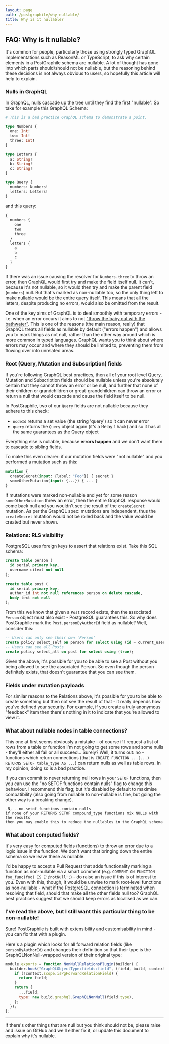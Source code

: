 ```yaml
---
layout: page
path: /postgraphile/why-nullable/
title: Why is it nullable?
---
```


## FAQ: Why is it nullable?

It's common for people, particularly those using strongly typed GraphQL
implementations such as ReasonML or TypeScript, to ask why certain elements in
a PostGraphile schema are nullable. A lot of thought has gone into which parts
should/should not be nullable, but the reasoning behind these decisions is not
always obvious to users, so hopefully this article will help to explain.

### Nulls in GraphQL

In GraphQL, nulls cascade up the tree until they find the first "nullable". So
take for example this GraphQL Schema:

```graphql
# This is a bad practice GraphQL schema to demonstrate a point.

type Numbers {
  one: Int!
  two: Int!
  three: Int!
}

type Letters {
  a: String!
  b: String!
  c: String!
}

type Query {
  numbers: Numbers!
  letters: Letters!
}
```

and this query:

```graphql
{
  numbers {
    one
    two
    three
  }
  letters {
    a
    b
    c
  }
}
```

If there was an issue causing the resolver for `Numbers.three` to throw an
error, then GraphQL would first try and make the field itself null. It can't,
because it's not nullable, so it would then try and make the parent field
(`numbers`) null. But that's marked as non-nullable too, so the only thing left
to make nullable would be the entire query itself. This means that all the
letters, despite producing no errors, would also be omitted from the result.

One of the key aims of GraphQL is to deal smoothly with temporary errors - i.e.
when an error occurs it aims to not ["throw the baby out with the
bathwater"](https://en.wikipedia.org/wiki/Don%27t_throw_the_baby_out_with_the_bathwater).
This is one of the reasons (the main reason, really) that GraphQL treats all
fields as nullable by default ("errors happen") and allows you to mark things
as not null, rather than the other way around which is more common in typed
languages. GraphQL wants you to think about where errors may occur and where
they should be limited to, preventing them from flowing over into unrelated
areas.

### Root (Query, Mutation and Subscription) fields

If you're following GraphQL best practices, then all of your root level Query,
Mutation and Subscription fields should be nullable unless you're absolutely
certain that they cannot throw an error or be null, and further that none of
their children or grandchildren or great-grandchildren can throw an error or
return a null that would cascade and cause the field itself to be null.

In PostGraphile, two of our `Query` fields are not nullable because they adhere
to this check:

- `nodeId` returns a set value (the string 'query') so it can never
  error
- `query` returns the `Query` object again (it's a Relay 1 hack) and so it has
  all the same guarantees as the Query object

Everything else is nullable, because **errors happen** and we don't want them
to cascade to sibling fields.

To make this even clearer: if our mutation fields were "not nullable" and you
performed a mutation such as this:

```graphql
mutation {
  createSecret(input: {label: "Foo"}) { secret }
  someOtherMutation(input: {...}) { ... }
}
```

If mutations were marked non-nullable and yet for some reason
`someOtherMutation` threw an error, then the entire GraphQL response would come
back null and you wouldn't see the result of the `createSecret` mutation. As
per the GraphQL spec: mutations are independent, thus the `createSecret`
mutation would not be rolled back and the value would be created but never shown.

### Relations: RLS visibility

PostgreSQL uses foreign keys to assert that relations exist. Take this SQL schema:

```sql
create table person (
  id serial primary key,
  username citext not null
);

create table post (
  id serial primary key,
  author_id int not null references person on delete cascade,
  body text not null
);
```

From this we know that given a `Post` record exists, then the associated
`Person` object must also exist - PostgreSQL guarantees this. So why does
PostGraphile mark the `Post.personByAuthorId` field as nullable? Well, consider this:

```sql
-- Users can only see their own 'Person'
create policy select_self on person for select using (id = current_user_id());
-- Users can see all Posts
create policy select_all on post for select using (true);
```

Given the above, it's possible for you to be able to see a Post without you being
allowed to see the associated Person. So even though the person definitely exists,
that doesn't guarantee that you can see them.

### Fields under mutation payloads

For similar reasons to the Relations above, it's possible for you to be able to
create something but then not see the result of that - it really depends how
you've defined your security. For example, if you create a truly anonymous
"feedback" item then there's nothing in it to indicate that you're allowed to
view it.

### What about nullable nodes in table connections?

This one at first seems obviously a mistake - of course if I request a list of
rows from a table or function I'm not going to get some rows and some nulls -
they'll either all fail or all succeed... Surely? Well, it turns out: no -
functions which return connections (that is
`CREATE FUNCTION ...(...) RETURNS SETOF table_type AS ...`) can return nulls as
well as table rows. In my opinion, doing so is a bad practice.

If you can commit to never returning null rows in your `SETOF` functions, then
you can use the "no SETOF functions contain nulls" flag to change this
behaviour. I recommend this flag; but it's disabled by default to maximise
compatibility (also going from nullable to non-nullable is fine, but going the
other way is a breaking change).

    -N, --no-setof-functions-contain-nulls
    if none of your RETURNS SETOF compound_type functions mix NULLs with the results
    then you may enable this to reduce the nullables in the GraphQL schema

### What about computed fields?

It's very easy for computed fields (functions) to throw an error due to a logic
issue in the function. We don't want that bringing down the entire schema so
we leave these as nullable.

I'd be happy to accept a Pull Request that adds functionality marking a
function as non-nullable via a smart comment (e.g.
`COMMENT ON FUNCTION foo_func(foo) IS E'@notNull';`) - do raise an issue if
this is of interest to you. Even with this, though, it would be unwise to mark
root-level functions as non-nullable - what if the PostgreSQL connection is
terminated when resolving that field, should that make all the other fields
null too? GraphQL best practices suggest that we should keep errors as
localised as we can.

### I've read the above, but I still want this particular thing to be non-nullable!

Sure! PostGraphile is built with extensibility and customisability in mind - you
can fix that with a plugin.

Here's a plugin which looks for all forward relation fields (like
`personByAuthorId`) and changes their definition so that their type is the
GraphQLNonNull-wrapped version of their original type:

```js
module.exports = function NonNullRelationsPlugin(builder) {
  builder.hook("GraphQLObjectType:fields:field", (field, build, context) => {
    if (!context.scope.isPgForwardRelationField) {
      return field;
    }
    return {
      ...field,
      type: new build.graphql.GraphQLNonNull(field.type),
    };
  });
};
```

---

If there's other things that are null but you think should not be, please raise
and issue on GitHub and we'll either fix it, or update this document to explain
why it's nullable.
